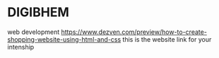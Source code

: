 # DIGIBHEM
web development
https://www.dezven.com/preview/how-to-create-shopping-website-using-html-and-css this is the website link for your intenship
